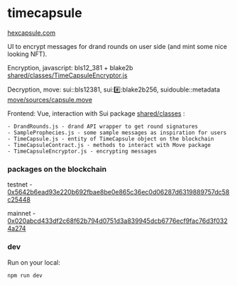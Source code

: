 # timecapsule
[hexcapsule.com](https://www.hexcapsule.com)


UI to encrypt messages for drand rounds on user side (and mint some nice looking NFT).

Encryption, javascript: bls12_381 + blake2b [shared/classes/TimeCapsuleEncryptor.js](shared/classes/TimeCapsuleEncryptor.js)

Decryption, move: sui::bls12381, sui::hash::blake2b256, suidouble::metadata  [move/sources/capsule.move](move/sources/capsule.move)

Frontend: Vue, interaction with Sui package  [shared/classes](shared/classes) :

    - DrandRounds.js - drand API wrapper to get round signatures
    - SampleProphecies.js - some sample messages as inspiration for users
    - TimeCapsule.js - entity of TimeCapsule object on the blockchain
    - TimeCapsuleContract.js - methods to interact with Move package
    - TimeCapsuleEncryptor.js - encrypting messages


### packages on the blockchain

testnet - [0x5642b6ead93e220b692fbae8be0e865c36ec0d06287d6319889757dc58c25448](https://testnet.suivision.xyz/package/0x5642b6ead93e220b692fbae8be0e865c36ec0d06287d6319889757dc58c25448)

mainnet - [0x020abcd433df2c68f62b794d0751d3a839945dcb6776ecf9fac76d3f0324a274](https://suivision.xyz/package/0x020abcd433df2c68f62b794d0751d3a839945dcb6776ecf9fac76d3f0324a274)

### dev

Run on your local:

```bash
npm run dev
```

